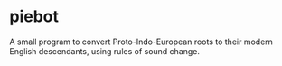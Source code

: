 # piebot
A small program to convert Proto-Indo-European roots to their modern English descendants, using rules of sound change.
